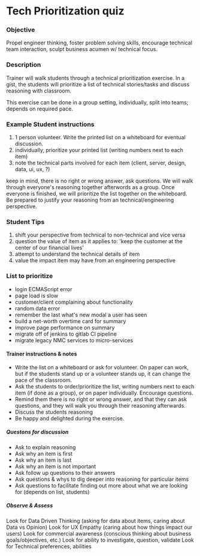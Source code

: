 # Tech Prioritization quiz
### Objective

Propel engineer thinking, foster problem solving skills, encourage technical team interaction, sculpt business acumen w/ technical focus.

### Description
Trainer will walk students through a technical prioritization exercise.  In a gist, the students will prioritize a list of technical stories/tasks and discuss reasoning with classroom.

This exercise can be done in a group setting, individually, split into teams; depends on required pace.

### Example Student instructions
1. 1 person volunteer.  Write the printed list on a whiteboard for eventual discussion.
2. individually, prioritize your printed list (writing numbers next to each item)
3. note the technical parts involved for each item (client, server, design, data, ui, ux, ?)

keep in mind, there is no right or wrong answer, ask questions.  We will walk through everyone's reasoning together afterwords as a group.  Once everyone is finished, we will prioritize the list together on the whiteboard.  Be prepared to justify your reasoning from an technical/engineering perspective.

### Student Tips
1. shift your perspective from technical to non-technical and vice versa
2. question the value of item as it applies to: 'keep the customer at the center of our financial lives'
3. attempt to understand the technical details of item
4. value the impact item may have from an engineering perspective

### List to prioritize
- login ECMAScript error
- page load is slow
- customer/client complaining about functionality
- random data error
- remember the last what's new modal a user has seen
- build a net-worth overtime card for summary
- improve page performance on summary
- migrate off of jenkins to gitlab CI pipeline
- migrate legacy NMC services to micro-services

#### Trainer instructions & notes
- Write the list on a whiteboard or ask for volunteer.  On paper can work, but if the students stand up or a volunteer stands up, it can change the pace of the classroom.
- Ask the students to order/prioritize the list, writing numbers next to each item (if done as a group), or on paper individually.  Encourage questions.
- Remind them there is no right or wrong answer, and that they can ask questions, and they will walk you through their reasoning afterwards.
- Discuss the students reasoning
- Be happy and delighted during the exercise.

##### Questons for discussion
- Ask to explain reasoning
- Ask why an item is first
- Ask why an item is last
- Ask why an item is not important
- Ask follow up questions to their answers
- Ask questions & whys to dig deeper into reasoning for particular items
- Ask questions to facilitate finding out more about what we are looking for (depends on list, students)

##### Observe & Assess
Look for Data Driven Thinking (asking for data about items, caring about Data vs Opinion)
Look for UX Empathy (caring about how things impact our users)
Look for commercial awareness (conscious thinking about business goals/objectives, etc.)
Look for ability to investigate, question, validate
Look for Technical preferences, abilities
